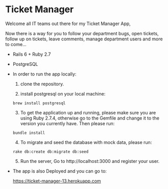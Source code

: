 # Ticket Manager

Welcome all IT teams out there for my Ticket Manager App,

Now there is a way for you to follow your department bugs, open tickets, follow up
on tickets, leave comments, manage department users and more to come...

* Rails 6 + Ruby 2.7

* PostgreSQL

* In order to run the app locally:

  1. clone the repository.

  2. install postgresql on your local machine:

    ```
    brew install postgresql
    ```
  3. To get the application up and running, please make sure you are using Ruby 2.7.4, otherwise   go to the Gemfile and change it to the version you currently have. Then please run:

  ```
  bundle install
  ```

  4. To migrate and seed the database with mock data, please run:

  ```
  rake db:create db:migrate db:seed
  ```

  5. Run the server, Go to http://localhost:3000 and register your user.


* The app is also Deployed and you can go to:

  https://ticket-manager-13.herokuapp.com

